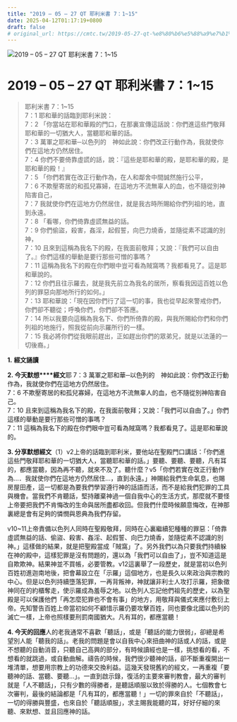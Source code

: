 ```yaml
---
title: "2019 – 05 – 27 QT 耶利米書 7：1~15"
date: 2025-04-12T01:17:19+0800
draft: false
# original_url: https://cmtc.tw/2019-05-27-qt-%e8%80%b6%e5%88%a9%e7%b1%b3%e6%9b%b8-7%ef%bc%9a115
---
```


![2019 – 05 – 27 QT 耶利米書 7：1\~15](/images/qt.jpg   "2019 – 05 – 27 QT 耶利米書 7：1\~15")

# 2019 – 05 – 27 QT 耶利米書 7：1\~15

> 耶利米書 7：1\~15  
> 7：1 耶和華的話臨到耶利米說：  
> 7：2 「你當站在耶和華殿的門口，在那裏宣傳這話說：你們進這些門敬拜耶和華的一切猶大人，當聽耶和華的話。  
> 7：3 萬軍之耶和華─以色列的　神如此說：你們改正行動作為，我就使你們在這地方仍然居住。  
> 7：4 你們不要倚靠虛謊的話，說：『這些是耶和華的殿，是耶和華的殿，是耶和華的殿！』  
> 7：5 「你們若實在改正行動作為，在人和鄰舍中間誠然施行公平，  
> 7：6 不欺壓寄居的和孤兒寡婦，在這地方不流無辜人的血，也不隨從別神陷害自己，  
> 7：7 我就使你們在這地方仍然居住，就是我古時所賜給你們列祖的地，直到永遠。  
> 7：8 「看哪，你們倚靠虛謊無益的話。  
> 7：9 你們偷盜，殺害，姦淫，起假誓，向巴力燒香，並隨從素不認識的別神，  
> 7：10 且來到這稱為我名下的殿，在我面前敬拜；又說：『我們可以自由了。』你們這樣的舉動是要行那些可憎的事嗎？  
> 7：11 這稱為我名下的殿在你們眼中豈可看為賊窩嗎？我都看見了。這是耶和華說的。  
> 7：12 你們且往示羅去，就是我先前立為我名的居所，察看我因這百姓以色列的罪惡向那地所行的如何。」  
> 7：13 耶和華說：「現在因你們行了這一切的事，我也從早起來警戒你們，你們卻不聽從；呼喚你們，你們卻不答應。  
> 7：14 所以我要向這稱為我名下、你們所倚靠的殿，與我所賜給你們和你們列祖的地施行，照我從前向示羅所行的一樣。  
> 7：15 我必將你們從我眼前趕出，正如趕出你們的眾弟兄，就是以法蓮的一切後裔。」

**1.** **經文誦讀**

**2. 今天默想****經文**耶 7：3 萬軍之耶和華─以色列的　神如此說：你們改正行動作為，我就使你們在這地方仍然居住。  
7：6 不欺壓寄居的和孤兒寡婦，在這地方不流無辜人的血，也不隨從別神陷害自己。  
7：10 且來到這稱為我名下的殿，在我面前敬拜；又說：「我們可以自由了。」你們這樣的舉動是要行那些可憎的事嗎？  
7：11 這稱為我名下的殿在你們眼中豈可看為賊窩嗎？我都看見了。這是耶和華說的。

**3. 分享默想經文**（1）v2上帝的話臨到耶利米，要他站在聖殿門口講話：「你們進這些門敬拜耶和華的一切猶大人，當聽耶和華的話。」要聽、要聽、要聽，凡有耳的，都應當聽，因為再不聽，就來不及了。聽什麼？v5「你們若實在改正行動作為…．我就使你們在這地方仍然居住…，直到永遠。」神賜給我們生命氣息，也賜房屋田產，這一切都是為要我們學習遵行神的話語而活，而不是給我們犯罪的工具與機會。當我們不肯聽話，堅持離棄神過一個自我中心的生活方式，那麼就不要怪上帝要把我們不肯悔改的生命與居所盡都收回。但我們什麼時候願意悔改，在神那裏總是會有足夠的憐憫與恩典為我們存留。

v10\~11上帝責備以色列人同時在聖殿敬拜，同時在心裏繼續犯種種的罪惡：「倚靠虛謊無益的話、偷盜、殺害、姦淫、起假誓、向巴力燒香，並隨從素不認識的別神。」這樣做的結果，就是把聖殿當成「賊窩」了。另外我們以為只要我們持續躲在神的殿中，這樣犯罪是沒有問題的，還以為「我們可以自由了」，豈不知道這是自欺欺神。結果神並不買帳，必要管教。v12這裏舉了一段歷史，就是當初以色列百姓初進迦南地後，把會幕設立在「示羅」這個地方，也是長久以來政治與宗教的中心。但是以色列持續墮落犯罪，一再背叛神，神就讓非利士人攻打示羅，把象徵神同在的約櫃奪走，使示羅成為羞辱之地。以色列人忘記他們祖先的歷史，以為聖殿是可以保護他們「再怎麼犯罪也不會有事」的地方，用敬拜與儀式來應付敷衍上帝。先知警告百姓上帝當初如何不顧惜示羅仍要攻擊百姓，同也要像北國以色列的滅亡一樣，上帝也照樣要刑罰南國猶大。凡有耳的，都應當聽！

**4. 今天的回應**人的老我通常不喜歡「聽話」，或是「聽話的能力很弱」，卻總是希望別人能「聽我的話」。老我的問題是會以自我中心來扭曲神的話或人的話，或是不想聽的自動消音，只聽自己高興的部分，有時候讀經也是一樣，挑想看的看，不想看的就跳過，或自動曲解。禱告的時候，我們很少聽神的話，卻不斷重複開出一堆清單，想要用宗教上的功德來交換利益。這幾天發現舊約的經文，一再重複「要聽神的話、當聽、要聽…」。一直到啟示錄，復活的主要來審判教會，最大的審判就是「人不聽話」，只有少數的得勝者，是聽話順服以致於得勝的人。七個教會七次審判，最後的結論都是「凡有耳的，都應當聽！」一切的罪來自於「不聽話」，一切的得勝與豐盛，也來自於「聽話順服」，求主賜我能聽的耳，好好仔細的來聽、來默想、並且回應神的話。